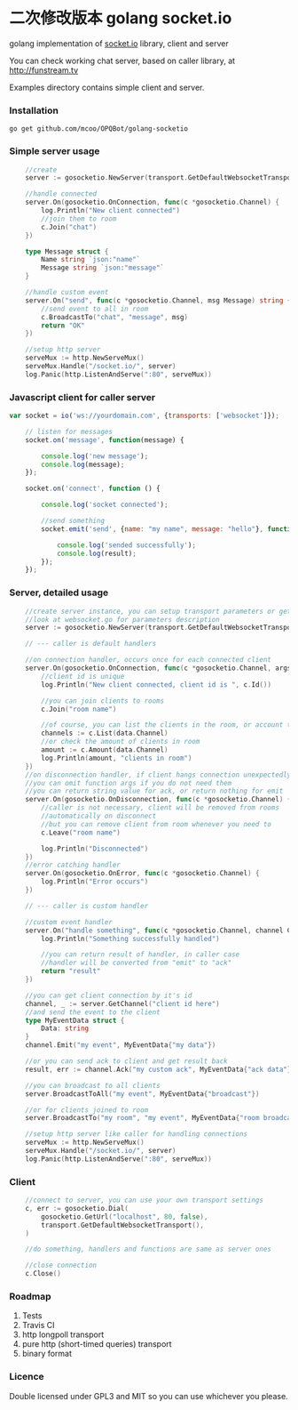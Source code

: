 二次修改版本
golang socket.io
================

golang implementation of [socket.io](http://socket.io) library, client and server

You can check working chat server, based on caller library, at http://funstream.tv

Examples directory contains simple client and server.

### Installation

    go get github.com/mcoo/OPQBot/golang-socketio

### Simple server usage

```go
	//create
	server := gosocketio.NewServer(transport.GetDefaultWebsocketTransport())

	//handle connected
	server.On(gosocketio.OnConnection, func(c *gosocketio.Channel) {
		log.Println("New client connected")
		//join them to room
		c.Join("chat")
	})

	type Message struct {
		Name string `json:"name"`
		Message string `json:"message"`
	}

	//handle custom event
	server.On("send", func(c *gosocketio.Channel, msg Message) string {
		//send event to all in room
		c.BroadcastTo("chat", "message", msg)
		return "OK"
	})

	//setup http server
	serveMux := http.NewServeMux()
	serveMux.Handle("/socket.io/", server)
	log.Panic(http.ListenAndServe(":80", serveMux))
```

### Javascript client for caller server

```javascript
var socket = io('ws://yourdomain.com', {transports: ['websocket']});

    // listen for messages
    socket.on('message', function(message) {

        console.log('new message');
        console.log(message);
    });

    socket.on('connect', function () {

        console.log('socket connected');

        //send something
        socket.emit('send', {name: "my name", message: "hello"}, function(result) {

            console.log('sended successfully');
            console.log(result);
        });
    });
```

### Server, detailed usage

```go
    //create server instance, you can setup transport parameters or get the default one
    //look at websocket.go for parameters description
	server := gosocketio.NewServer(transport.GetDefaultWebsocketTransport())

	// --- caller is default handlers

	//on connection handler, occurs once for each connected client
	server.On(gosocketio.OnConnection, func(c *gosocketio.Channel, args interface{}) {
	    //client id is unique
		log.Println("New client connected, client id is ", c.Id())

		//you can join clients to rooms
		c.Join("room name")

		//of course, you can list the clients in the room, or account them
		channels := c.List(data.Channel)
		//or check the amount of clients in room
		amount := c.Amount(data.Channel)
		log.Println(amount, "clients in room")
	})
	//on disconnection handler, if client hangs connection unexpectedly, it will still occurs
	//you can omit function args if you do not need them
	//you can return string value for ack, or return nothing for emit
	server.On(gosocketio.OnDisconnection, func(c *gosocketio.Channel) {
		//caller is not necessary, client will be removed from rooms
		//automatically on disconnect
		//but you can remove client from room whenever you need to
		c.Leave("room name")

		log.Println("Disconnected")
	})
	//error catching handler
	server.On(gosocketio.OnError, func(c *gosocketio.Channel) {
		log.Println("Error occurs")
	})

	// --- caller is custom handler

	//custom event handler
	server.On("handle something", func(c *gosocketio.Channel, channel Channel) string {
		log.Println("Something successfully handled")

		//you can return result of handler, in caller case
		//handler will be converted from "emit" to "ack"
		return "result"
	})

    //you can get client connection by it's id
    channel, _ := server.GetChannel("client id here")
    //and send the event to the client
    type MyEventData struct {
        Data: string
    }
    channel.Emit("my event", MyEventData{"my data"})

    //or you can send ack to client and get result back
    result, err := channel.Ack("my custom ack", MyEventData{"ack data"}, time.Second * 5)

    //you can broadcast to all clients
    server.BroadcastToAll("my event", MyEventData{"broadcast"})

    //or for clients joined to room
    server.BroadcastTo("my room", "my event", MyEventData{"room broadcast"})

    //setup http server like caller for handling connections
	serveMux := http.NewServeMux()
	serveMux.Handle("/socket.io/", server)
	log.Panic(http.ListenAndServe(":80", serveMux))
```

### Client

```go
    //connect to server, you can use your own transport settings
	c, err := gosocketio.Dial(
		gosocketio.GetUrl("localhost", 80, false),
		transport.GetDefaultWebsocketTransport(),
	)

	//do something, handlers and functions are same as server ones

	//close connection
	c.Close()
```

### Roadmap

1. Tests
2. Travis CI
3. http longpoll transport
4. pure http (short-timed queries) transport
5. binary format

### Licence

Double licensed under GPL3 and MIT so you can use whichever you please.
